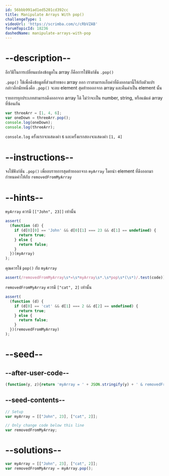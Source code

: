 ```yaml
---
id: 56bbb991ad1ed5201cd392cc
title: Manipulate Arrays With pop()
challengeType: 1
videoUrl: 'https://scrimba.com/c/cRbVZAB'
forumTopicId: 18236
dashedName: manipulate-arrays-with-pop
---
```


# --description--

อีกวิธีในการเปลี่ยนแปลงข้อมูลใน array ก็คือการใช้ฟังก์ชัน `.pop()`

`.pop()` ใช้เพื่อดึงข้อมูลที่ส่วนท้ายของ array ออก เราสามารถเก็บค่าที่ดึงออกมานี้ให้กับตัวแปร กล่าวอีกนัยหนึ่งคือ `.pop()` จะลบ element สุดท้ายออกจาก array และคืนค่าเป็น element นั้น

รายการทุกประเภทสามารถดึงออกจาก array ได้ ไม่ว่าจะเป็น number, string, หรือแม้แต่ array ที่ซ้อนกัน

```js
var threeArr = [1, 4, 6];
var oneDown = threeArr.pop();
console.log(oneDown);
console.log(threeArr);
```

`console.log` ครั้งแรกจะแสดงค่า `6` และครั้งแรกสองจะแสดงค่า `[1, 4]`

# --instructions--

จงใช้ฟังก์ชัน `.pop()` เพื่อลบรายการสุดท้ายออกจาก `myArray` โดยนำ element ที่ดึงออกมากำหนดค่าให้กับ `removedFromMyArray`

# --hints--

`myArray` ควรมี `[["John", 23]]` เท่านั้น

```js
assert(
  (function (d) {
    if (d[0][0] == 'John' && d[0][1] === 23 && d[1] == undefined) {
      return true;
    } else {
      return false;
    }
  })(myArray)
);
```

คุณควรใช้ `pop()` กับ `myArray`

```js
assert(/removedFromMyArray\s*=\s*myArray\s*.\s*pop\s*(\s*)/.test(code));
```

`removedFromMyArray` ควรมี `["cat", 2]` เท่านั้น

```js
assert(
  (function (d) {
    if (d[0] == 'cat' && d[1] === 2 && d[2] == undefined) {
      return true;
    } else {
      return false;
    }
  })(removedFromMyArray)
);
```

# --seed--

## --after-user-code--

```js
(function(y, z){return 'myArray = ' + JSON.stringify(y) + ' & removedFromMyArray = ' + JSON.stringify(z);})(myArray, removedFromMyArray);
```

## --seed-contents--

```js
// Setup
var myArray = [["John", 23], ["cat", 2]];

// Only change code below this line
var removedFromMyArray;
```

# --solutions--

```js
var myArray = [["John", 23], ["cat", 2]];
var removedFromMyArray = myArray.pop();
```
